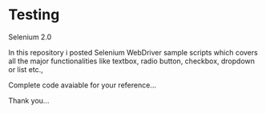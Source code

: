 # Testing
Selenium 2.0

In this repository i posted Selenium WebDriver sample scripts which covers all the major functionalities like textbox,
radio button, checkbox, dropdown or list etc.,

Complete code avaiable for your reference...

Thank you...
